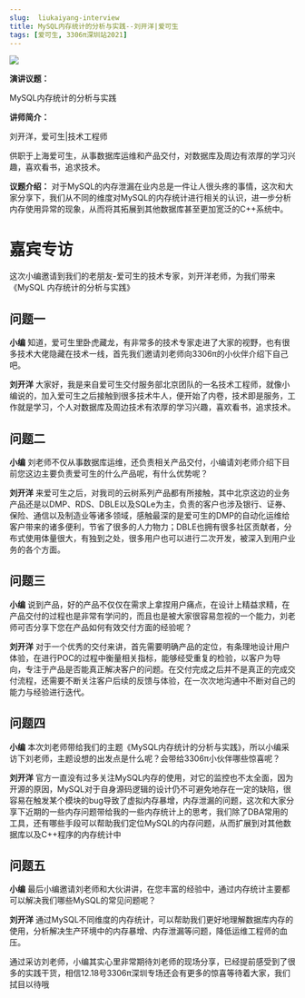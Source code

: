 ```yaml
---
slug:  liukaiyang-interview
title: MySQL内存统计的分析与实践--刘开洋|爱可生
tags: [爱可生, 3306π深圳站2021]
---
```



![](https://3306pai-1255499614.cos.ap-guangzhou.myqcloud.com/sz2021/%E5%88%98%E5%BC%80%E6%B4%8B.jpg)

**演讲议题：**

MySQL内存统计的分析与实践

**讲师简介：**


刘开洋，爱可生|技术工程师

供职于上海爱可生，从事数据库运维和产品交付，对数据库及周边有浓厚的学习兴趣，喜欢看书，追求技术。

**议题介绍：**
对于MySQL的内存泄漏在业内总是一件让人很头疼的事情，这次和大家分享下，我们从不同的维度对MySQL的内存统计进行相关的认识，进一步分析内存使用异常的现象，从而将其拓展到其他数据库甚至更加宽泛的C++系统中。


# 嘉宾专访

这次小编邀请到我们的老朋友-爱可生的技术专家，刘开洋老师，为我们带来《MySQL 内存统计的分析与实践》


## 问题一
**小编** 知道，爱可生里卧虎藏龙，有非常多的技术专家走进了大家的视野，也有很多技术大佬隐藏在技术一线，首先我们邀请刘老师向3306π的小伙伴介绍下自己吧。

**刘开洋** 大家好，我是来自爱可生交付服务部北京团队的一名技术工程师，就像小编说的，加入爱可生之后接触到很多技术牛人，便开始了内卷，技术即是服务，工作就是学习，个人对数据库及周边技术有浓厚的学习兴趣，喜欢看书，追求技术。

## 问题二
**小编** 刘老师不仅从事数据库运维，还负责相关产品交付，小编请刘老师介绍下目前您这边主要负责爱可生的什么产品呢，有什么优势呢？

**刘开洋** 来爱可生之后，对我司的云树系列产品都有所接触，其中北京这边的业务产品还是以DMP、RDS、DBLE以及SQLe为主，负责的客户也涉及银行、证券、保险、通信以及制造业等诸多领域，感触最深的是爱可生的DMP的自动化运维给客户带来的诸多便利，节省了很多的人力物力；DBLE也拥有很多社区贡献者，分布式使用体量很大，有独到之处，很多用户也可以进行二次开发，被深入到用户业务的各个方面。

## 问题三
**小编** 说到产品，好的产品不仅仅在需求上拿捏用户痛点，在设计上精益求精，在产品交付的过程也是非常有学问的，而且也是被大家很容易忽视的一个能力，刘老师可否分享下您在产品如何有效交付方面的经验呢？

**刘开洋** 对于一个优秀的交付来讲，首先需要明确产品的定位，有条理地设计用户体验，在进行POC的过程中衡量相关指标，能够经受重复的检验，以客户为导向，专注于产品是否能真正解决客户的问题。在交付完成之后并不是真正的完成交付流程，还需要不断关注客户后续的反馈与体验，在一次次地沟通中不断对自己的能力与经验进行迭代。

## 问题四 
**小编** 本次刘老师带给我们的主题《MySQL内存统计的分析与实践》，所以小编采访下刘老师，主题设想的出发点是什么呢？会带给3306π小伙伴哪些惊喜呢？

**刘开洋** 官方一直没有过多关注MySQL内存的使用，对它的监控也不太全面，因为开源的原因，MySQL对于自身源码逻辑的设计仍不可避免地存在一定的缺陷，很容易在触发某个模块的bug导致了虚拟内存暴增，内存泄漏的问题，这次和大家分享下近期的一些内存问题带给我的一些内存统计上的思考，我们除了DBA常用的工具，还有哪些手段可以帮助我们定位MySQL的内存问题，从而扩展到对其他数据库以及C++程序的内存统计中

## 问题五
**小编** 最后小编邀请刘老师和大伙讲讲，在您丰富的经验中，通过内存统计主要都可以解决我们哪些MySQL的常见问题呢？

**刘开洋** 通过MySQL不同维度的内存统计，可以帮助我们更好地理解数据库内存的使用，分析解决生产环境中的内存暴增、内存泄漏等问题，降低运维工程师的血压。

通过采访刘老师，小编其实心里非常期待刘老师的现场分享，已经提前感受到了很多的实践干货，相信12.18号3306π深圳专场还会有更多的惊喜等待着大家，我们拭目以待哦